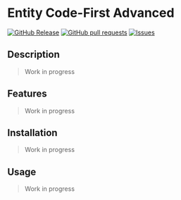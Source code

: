 # Entity Code-First Advanced
[![GitHub Release](https://img.shields.io/github/release/zjayers/entity.code-first.advanced.svg?style=flat)](https://github.com/zjayers/entity.code-first.advanced/releases)
[![GitHub pull requests](https://img.shields.io/github/issues-pr/zjayers/entity.code-first.advanced.svg?style=flat)](https://github.com/zjayers/entity.code-first.advanced/pulls)
[![Issues](https://img.shields.io/github/issues-raw/zjayers/entity.code-first.advanced.svg?maxAge=25000)](https://github.com/zjayers/entity.code-first.advanced/issues)

## Description

> Work in progress

## Features

> Work in progress

## Installation

> Work in progress

## Usage

> Work in progress

